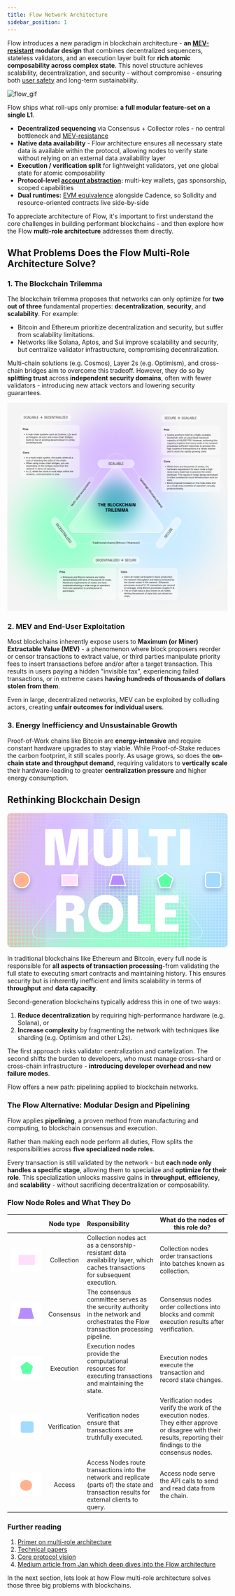 ```yaml
---
title: Flow Network Architecture
sidebar_position: 1
---
```


Flow introduces a new paradigm in blockchain architecture - **an [MEV-resistant] modular design** that combines decentralized sequencers, stateless validators, and an execution layer built for **rich atomic composability across complex state**. This novel structure achieves scalability, decentralization, and security - without compromise - ensuring both [user safety] and long-term sustainability.

<div style={{textAlign:'center'}}>

![flow_gif](images/flow_node_types_1.gif)

</div>

Flow ships what roll-ups only promise: **a full modular feature-set on a single L1**.

- **Decentralized sequencing** via Consensus + Collector roles - no central bottleneck and [MEV-resistance]
- **Native data availability** - Flow architecture ensures all necessary state data is available within the protocol, allowing nodes to verify state without relying on an external data availability layer
- **Execution / verification split** for lightweight validators, yet one global state for atomic composability
- **Protocol-level [account abstraction]:** multi-key wallets, gas sponsorship, scoped capabilities
- **Dual runtimes:** [EVM equivalence] alongside Cadence, so Solidity and resource-oriented contracts live side-by-side

To appreciate architecture of Flow, it's important to first understand the core challenges in building performant blockchains - and then explore how the Flow **multi-role architecture** addresses them directly.

## What Problems Does the Flow Multi-Role Architecture Solve?

### 1. The Blockchain Trilemma

The blockchain trilemma proposes that networks can only optimize for **two out of three** fundamental properties: **decentralization**, **security**, and **scalability**. For example:

- Bitcoin and Ethereum prioritize decentralization and security, but suffer from scalability limitations.
- Networks like Solana, Aptos, and Sui improve scalability and security, but centralize validator infrastructure, compromising decentralization.

Multi-chain solutions (e.g. Cosmos), Layer 2s (e.g. Optimism), and cross-chain bridges aim to overcome this tradeoff. However, they do so by **splitting trust** across **independent security domains**, often with fewer validators - introducing new attack vectors and lowering security guarantees.

![scenario_1](images/trilemma.png)

### 2. MEV and End-User Exploitation

Most blockchains inherently expose users to **Maximum (or Miner) Extractable Value (MEV)** - a phenomenon where block proposers reorder or censor transactions to extract value, or third parties manipulate priority fees to insert transactions before and/or after a target transaction. This results in users paying a hidden "invisible tax", experiencing failed transactions, or in extreme cases **having hundreds of thousands of dollars stolen from them**.

Even in large, decentralized networks, MEV can be exploited by colluding actors, creating **unfair outcomes for individual users**.

### 3. Energy Inefficiency and Unsustainable Growth

Proof-of-Work chains like Bitcoin are **energy-intensive** and require constant hardware upgrades to stay viable. While Proof-of-Stake reduces the carbon footprint, it still scales poorly. As usage grows, so does the **on-chain state and throughput demand**, requiring validators to **vertically scale** their hardware-leading to greater **centralization pressure** and higher energy consumption.

## Rethinking Blockchain Design

![Flow Banner](./images/banner.png)

In traditional blockchains like Ethereum and Bitcoin, every full node is responsible for **all aspects of transaction processing**-from validating the full state to executing smart contracts and maintaining history. This ensures security but is inherently inefficient and limits scalability in terms of **throughput** and **data capacity**.

Second-generation blockchains typically address this in one of two ways:

1. **Reduce decentralization** by requiring high-performance hardware (e.g. Solana), or
2. **Increase complexity** by fragmenting the network with techniques like sharding (e.g. Optimism and other L2s).

The first approach risks validator centralization and cartelization. The second shifts the burden to developers, who must manage cross-shard or cross-chain infrastructure - **introducing developer overhead and new failure modes**.

Flow offers a new path: pipelining applied to blockchain networks.

### The Flow Alternative: Modular Design and Pipelining

Flow applies **pipelining**, a proven method from manufacturing and computing, to blockchain consensus and execution.

Rather than making each node perform all duties, Flow splits the responsibilities across **five specialized node roles**.

Every transaction is still validated by the network - but **each node only handles a specific stage**, allowing them to specialize and **optimize for their role**. This specialization unlocks massive gains in **throughput**, **efficiency**, and **scalability** - without sacrificing decentralization or composability.

### Flow Node Roles and What They Do

|                                          |  Node type   | Responsibility                                                                                                                             | What do the nodes of this role do?                                                                                                                              |
| ---------------------------------------- | :----------: | :----------------------------------------------------------------------------------------------------------------------------------------- | --------------------------------------------------------------------------------------------------------------------------------------------------------------- |
| ![collection](images/collection.png)     |  Collection  | Collection nodes act as a censorship-resistant data availability layer, which caches transactions for subsequent execution.                | Collection nodes order transactions into batches known as collection.                                                                                           |
| ![consensus](images/consensus.png)       |  Consensus   | The consensus committee serves as the security authority in the network and orchestrates the Flow transaction processing pipeline.         | Consensus nodes order collections into blocks and commit execution results after verification.                                                                  |
| ![execution](images/execution.png)       |  Execution   | Execution nodes provide the computational resources for executing transactions and maintaining the state.                                  | Execution nodes execute the transaction and record state changes.                                                                                               |
| ![verification](images/verification.png) | Verification | Verification nodes ensure that transactions are truthfully executed.                                                                       | Verification nodes verify the work of the execution nodes. They either approve or disagree with their results, reporting their findings to the consensus nodes. |
| ![access](images/access.png)             |    Access    | Access Nodes route transactions into the network and replicate (parts of) the state and transaction results for external clients to query. | Access node serve the API calls to send and read data from the chain.                                                                                           |

### Further reading

1. [Primer on multi-role architecture](https://flow.com/primer#primer-multinode)
2. [Technical papers](https://flow.com/technical-paper)
3. [Core protocol vision](https://flow.com/core-protocol-vision)
4. [Medium article from Jan which deep dives into the Flow architecture](https://jan-bernatik.medium.com/introduction-to-flow-blockchain-7532977c8af8)

In the next section, lets look at how Flow multi-role architecture solves those three big problems with blockchains.

[MEV-resistant]: ../../build/basics/mev-resistance.md
[user safety]: ./user-safety.md
[MEV-resistance]: ../../build/basics/mev-resistance.md
[account abstraction]: ../../build/basics/accounts.md
[EVM equivalence]: ../../evm/about.md
